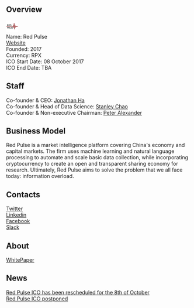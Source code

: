 ## Overview
![logo](../projects/logo/red_pulse.png)  
Name: Red Pulse   
[Website](https://coin.red-pulse.com/)  
Founded: 2017  
Currency: RPX  
ICO Start Date: 08 October 2017  
ICO End Date: TBA
## Staff
Co-founder & CEO: [Jonathan Ha](../people/jonathan_ha.md)  
Co-founder & Head of Data Science: [Stanley Chao](../people/stanley_chao.md)  
Co-founder & Non-executive Chairman: [Peter Alexander](../people/peter_alexander.md)  
## Business Model
Red Pulse is a market intelligence platform covering China's economy and capital markets. The firm uses machine learning and natural language processing to automate and scale basic data collection, while incorporating cryptocurrency to create an open and transparent sharing economy for research. Ultimately, Red Pulse aims to solve the problem that we all face today: information overload.
## Contacts  
[Twitter](https://twitter.com/red_pulse_china)  
[Linkedin](https://www.linkedin.com/company/2043072/)  
[Facebook](https://www.facebook.com/groups/123717321593654)  
[Slack](https://redpulsetoken.slack.com/join/shared_invite/MjMyNTU0NTkyOTE0LTE1MDM5MTYxNjQtZmI1MDhmZDk1OQ)   
## About  
[WhitePaper](https://coin.red-pulse.com/wp-content/uploads/redpulse-whitepaper-en.pdf)  
## News 
[Red Pulse ICO has been rescheduled for the 8th of October](../news/redpulse_20-09-17.md)  
[Red Pulse ICO postponed](../news/redpulse_05-09-17.md)  
